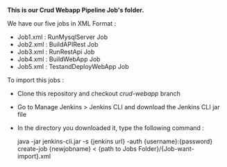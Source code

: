 **This is our Crud Webapp Pipeline Job's folder.**

We have our five jobs in XML Format : 
   - Job1.xml : RunMysqlServer Job
   - Job2.xml : BuildAPIRest Job
   - Job3.xml : RunRestApi Job
   - Job4.xml : BuildWebApp Job
   - Job5.xml : TestandDeployWebApp Job
   
   
To import this jobs : 
  - Clone this repository and checkout _crud-webapp_ branch
  - Go to Manage Jenkins > Jenkins CLI and download the Jenkins CLI jar file 
  - In the directory you downloaded it, type the following command :
        
      java -jar jenkins-cli.jar -s {jenkins url} -auth {username}:{password} create-job {newjobname} < {path to Jobs Folder}/{Job-want-import}.xml

